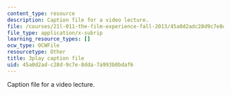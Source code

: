 ```yaml
---
content_type: resource
description: Caption file for a video lecture.
file: /courses/21l-011-the-film-experience-fall-2013/45a0d2adc28d9c7e8dda7a993b0bdaf6_Fq0mvAbzUrY.srt
file_type: application/x-subrip
learning_resource_types: []
ocw_type: OCWFile
resourcetype: Other
title: 3play caption file
uid: 45a0d2ad-c28d-9c7e-8dda-7a993b0bdaf6
---
```

Caption file for a video lecture.

